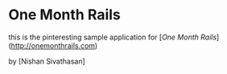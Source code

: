 # One Month Rails

this is the pinteresting sample application for
[*One Month Rails*] (http://onemonthrails.com)

by [Nishan Sivathasan]